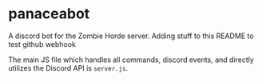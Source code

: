 # panaceabot
A discord bot for the Zombie Horde server.
Adding stuff to this README to test github webhook

The main JS file which handles all commands, discord events, and directly utilizes the Discord API is `server.js`.